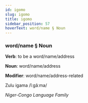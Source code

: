 ```yaml
---
id: igomo
slug: igomo
title: igomo
sidebar_position: 57
hoverText: word/name § Noun
---
```


### word/name § Noun

**Verb**: to be a word/name/address

**Noun**: word/name/address

**Modifier**: word/name/address-related

Zulu igama /îːɡâːma/

*Niger-Congo Language Family*